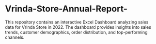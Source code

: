 # Vrinda-Store-Annual-Report-
This repository contains an interactive Excel Dashboard analyzing sales data for Vrinda Store in 2022. The dashboard provides insights into sales trends, customer demographics, order distribution, and top-performing channels.
